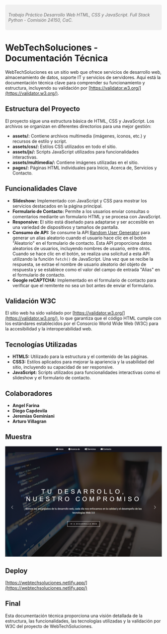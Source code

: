 <div style="background-color: #f0f0f0; padding: 10px; border-radius: 5px; margin-bottom: 20px;">
    <p style="font-style: italic; color: #666; font-size: 14px;">Trabajo Práctico Desarrollo Web HTML, CSS y JavaScript. Full Stack Python - Comisión 24150, CaC.</p>
</div>

# WebTechSoluciones - Documentación Técnica

WebTechSoluciones es un sitio web que ofrece servicios de desarrollo web, almacenamiento de datos, soporte IT y servicios de servidores. Aquí está la documentación técnica clave para comprender su funcionamiento y estructura, incluyendo su validación por [https://validator.w3.org/](https://validator.w3.org/).

## Estructura del Proyecto
El proyecto sigue una estructura básica de HTML, CSS y JavaScript. Los archivos se organizan en diferentes directorios para una mejor gestión:

- **assets/:** Contiene archivos multimedia (imágenes, íconos, etc.) y recursos de estilo y script.
- **assets/css/:** Estilos CSS utilizados en todo el sitio.
- **assets/js/:** Scripts JavaScript utilizados para funcionalidades interactivas.
- **assets/multimedia/:** Contiene imágenes utilizadas en el sitio.
- **pages/:** Páginas HTML individuales para Inicio, Acerca de, Servicios y Contacto.

## Funcionalidades Clave
- **Slideshow:** Implementado con JavaScript y CSS para mostrar los servicios destacados en la página principal.
- **Formulario de Contacto:** Permite a los usuarios enviar consultas o comentarios mediante un formulario HTML y se procesa con JavaScript.
- **Responsive:** El sitio está diseñado para adaptarse y ser accesible en una variedad de dispositivos y tamaños de pantalla.
- **Consumo de API:** Se consume la API [Random User Generator](https://randomuser.me/api/) para generar un alias aleatorio cuando el usuario hace clic en el botón "Aleatorio" en el formulario de contacto. Esta API proporciona datos aleatorios de usuarios, incluyendo nombres de usuario, entre otros. Cuando se hace clic en el botón, se realiza una solicitud a esta API utilizando la función `fetch()` de JavaScript. Una vez que se recibe la respuesta, se extrae el nombre de usuario aleatorio del objeto de respuesta y se establece como el valor del campo de entrada "Alias" en el formulario de contacto.
- **Google reCAPTCHA:** Implementado en el formulario de contacto para verificar que el remitente no sea un bot antes de enviar el formulario.

## Validación W3C
El sitio web ha sido validado por [https://validator.w3.org/](https://validator.w3.org/), lo que garantiza que el código HTML cumple con los estándares establecidos por el Consorcio World Wide Web (W3C) para la accesibilidad y la interoperabilidad web.

## Tecnologías Utilizadas
- **HTML5:** Utilizado para la estructura y el contenido de las páginas.
- **CSS3:** Estilos aplicados para mejorar la apariencia y la usabilidad del sitio, incluyendo su capacidad de ser responsive.
- **JavaScript:** Scripts utilizados para funcionalidades interactivas como el slideshow y el formulario de contacto.

## Colaboradores
- **Angel Farina**
- **Diego Capdevila**
- **Jeremías Geminiani**
- **Arturo Villagran**

## Muestra
![Ejemplo de Imagen](sample.png)

## Deploy
[https://webtechsoluciones.netlify.app/](https://webtechsoluciones.netlify.app/)

## Final
Esta documentación técnica proporciona una visión detallada de la estructura, las funcionalidades, las tecnologías utilizadas y la validación por W3C del proyecto de WebTechSoluciones.
